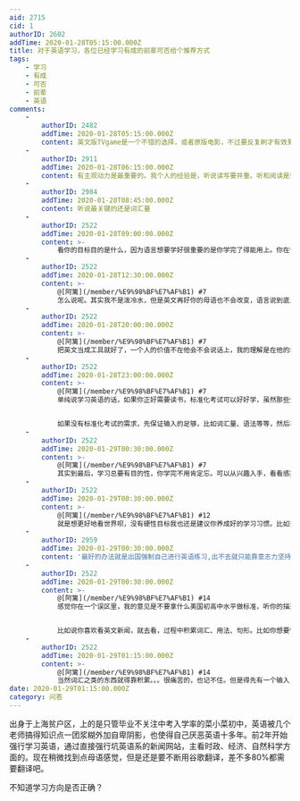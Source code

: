 ```yaml
---
aid: 2715
cid: 1
authorID: 2602
addTime: 2020-01-28T05:15:00.000Z
title: 对于英语学习，各位已经学习有成的前辈可否给个推荐方式
tags:
    - 学习
    - 有成
    - 可否
    - 前辈
    - 英语
comments:
    -
        authorID: 2482
        addTime: 2020-01-28T05:15:00.000Z
        content: 英文版TVgame是一个不错的选择，或者原版电影，不过要反复刷才有效果。
    -
        authorID: 2911
        addTime: 2020-01-28T06:15:00.000Z
        content: 有主观动力是最重要的。我个人的经验是，听说读写要并重。听和阅读是输入过程，说和写是输出过程，也是检测输入效果的工具。
    -
        authorID: 2984
        addTime: 2020-01-28T08:45:00.000Z
        content: 听说最关键的还是词汇量
    -
        authorID: 2522
        addTime: 2020-01-28T09:00:00.000Z
        content: >-
            看你的目标目的是什么，因为语言想要学好很重要的是你学完了得能用上。你在词汇书上十遍单词不一定有在现实里用一次记得牢。比如你是想要移民，就得会交流能做到基本生活没问题，想读书就得能读的懂paper啥的。
    -
        authorID: 2522
        addTime: 2020-01-28T12:30:00.000Z
        content: >-
            @[阿篱](/member/%E9%98%BF%E7%AF%B1) #7
            怎么说呢。其实我不是泼冷水，但是英文再好你的母语也不会改变，语言说到底只是工具，背后的文化和生活方式才是关键。没必要为了脱离而脱离。
    -
        authorID: 2522
        addTime: 2020-01-28T20:00:00.000Z
        content: >-
            @[阿篱](/member/%E9%98%BF%E7%AF%B1) #7
            把英文当成工具就好了，一个人的价值不在他会不会说话上，我的理解是在他的地位、财富、长相、性格、对自己的定位、思维的广度深度等等等等上。顺其自然再找找适合自己的路子才最好。
    -
        authorID: 2522
        addTime: 2020-01-28T23:00:00.000Z
        content: >-
            @[阿篱](/member/%E9%98%BF%E7%AF%B1) #7
            单纯说学习英语的话，如果你正好需要读书，标准化考试可以好好学，虽然那些分数不一定和真实的实力完完全全挂钩，但是是一个很好的机会去有目的的有成就感的学习。


            如果没有标准化考试的需求，先保证输入的足够，比如词汇量、语法等等，然后再尝试输出，比如口语、听力。这个道理就被简单，你听多少遍狗叫你也不可能会狗语，要先有基础。
    -
        authorID: 2522
        addTime: 2020-01-29T00:30:00.000Z
        content: >-
            @[阿篱](/member/%E9%98%BF%E7%AF%B1) #7
            其实到最后，学习总要有目的性，你学完不用肯定忘。可以从兴趣入手，看看感兴趣什么，这个对将来交朋友也有帮助，因为朋友也得是有共同爱好啊。
    -
        authorID: 2522
        addTime: 2020-01-29T00:30:00.000Z
        content: >-
            @[阿篱](/member/%E9%98%BF%E7%AF%B1) #12
            就是想更好地看世界呗，没有硬性目标我也还是建议你养成好的学习习惯。比如查英文字典、勤做记录。
    -
        authorID: 2959
        addTime: 2020-01-29T00:30:00.000Z
        content: '最好的办法就是出国强制自己进行英语练习,出不去就只能靠意志力坚持了,和学中文一样,先从儿童读物下手吧,慢慢累积词汇量'
    -
        authorID: 2522
        addTime: 2020-01-29T00:30:00.000Z
        content: >-
            @[阿篱](/member/%E9%98%BF%E7%AF%B1) #14
            感觉你在一个误区里，我的意见是不要拿什么美国初高中水平做标准，听你的描述有目的性的提高才最适合你。


            比如说你喜欢看英文新闻，就去看，过程中积累词汇、用法、句形。比如你想要留学，去考雅思/SAT/GRE，过程中标准化的硬性学习全面提高，比如你对篮球、脱口秀感兴趣，去找好节目看，再比如甚至说你喜欢钓鱼，去找找相关文章资料积累。我之前就喜欢看历史类文章，从美国历史看到英国历史，本科还用知识泡过妹子嘿嘿嘿。实话实说你初中不初中、高中不高中水平没意义，不能当成钱花，没人在乎的，也不会让你有长久的成就感，遇到说英文的你没内容聊也交不上朋友。
    -
        authorID: 2522
        addTime: 2020-01-29T01:15:00.000Z
        content: >-
            @[阿篱](/member/%E9%98%BF%E7%AF%B1) #14
            当然词汇之类的东西就得靠积累。。。很痛苦的，也记不住。但是得先有一个输入，之后生活中反复遇到就慢慢地会了。
date: 2020-01-29T01:15:00.000Z
category: 问答
---
```


出身于上海贫户区，上的是只管毕业不关注中考入学率的菜小菜初中，英语被几个老师搞得知识点一团浆糊外加自卑阴影，也使得自己厌恶英语十多年。前2年开始强行学习英语，通过直接强行坑英语系的新闻网站，主看时政、经济、自然科学方面的。现在稍微找到点母语感觉，但是还是要不断用谷歌翻译，差不多80%都需要翻译吧。

不知道学习方向是否正确？
